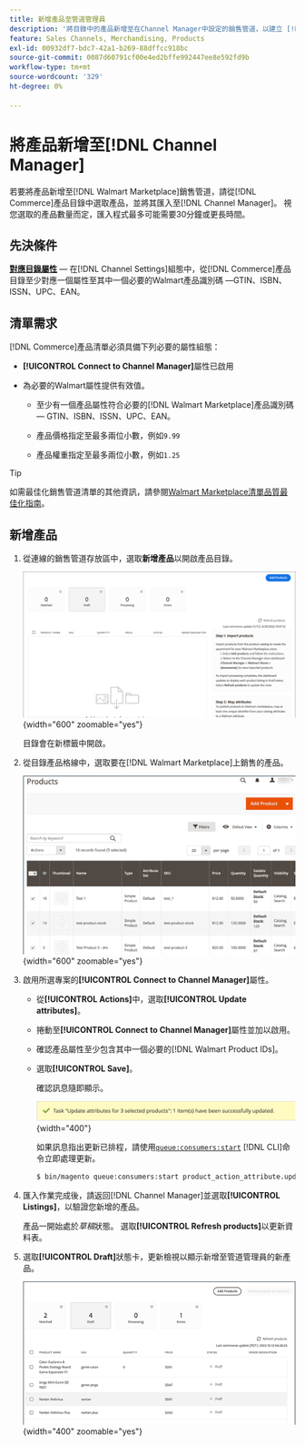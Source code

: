```yaml
---
title: 新增產品至管道管理員
description: '將目錄中的產品新增至在Channel Manager中設定的銷售管道，以建立 [!DNL Walmart Marketplace] 銷售的產品分類。'
feature: Sales Channels, Merchandising, Products
exl-id: 00932df7-bdc7-42a1-b269-88dffcc918bc
source-git-commit: 0087d60791cf00e4ed2bffe992447ee8e592fd9b
workflow-type: tm+mt
source-wordcount: '329'
ht-degree: 0%

---
```



# 將產品新增至[!DNL Channel Manager]

若要將產品新增至[!DNL Walmart Marketplace]銷售管道，請從[!DNL Commerce]產品目錄中選取產品，並將其匯入至[!DNL Channel Manager]。
視您選取的產品數量而定，匯入程式最多可能需要30分鐘或更長時間。

## 先決條件

**[對應目錄屬性](map-catalog-attributes.md)** — 在[!DNL Channel Settings]組態中，從[!DNL Commerce]產品目錄至少對應一個屬性至其中一個必要的Walmart產品識別碼 —GTIN、ISBN、ISSN、UPC、EAN。

## 清單需求

[!DNL Commerce]產品清單必須具備下列必要的屬性組態：

- **[!UICONTROL Connect to Channel Manager]**&#x200B;屬性已啟用

- 為必要的Walmart屬性提供有效值。

   - 至少有一個產品屬性符合必要的[!DNL Walmart Marketplace]產品識別碼 — GTIN、ISBN、ISSN、UPC、EAN。

   - 產品價格指定至最多兩位小數，例如`9.99`

   - 產品權重指定至最多兩位小數，例如`1.25`

>[!TIP]
>
>如需最佳化銷售管道清單的其他資訊，請參閱[Walmart Marketplace清單品質最佳化指南](https://marketplace.walmart.com/wp-content/uploads/2020/09/WMP_listing_quality_optimization_guide.pdf)。

## 新增產品

1. 從連線的銷售管道存放區中，選取&#x200B;**新增產品**&#x200B;以開啟產品目錄。

   ![新增產品至銷售管道商店](assets/add-initial-products-to-connected-channel.png){width="600" zoomable="yes"}

   目錄會在新標籤中開啟。

1. 從目錄產品格線中，選取要在[!DNL Walmart Marketplace]上銷售的產品。

   ![傳送產品到銷售管道商店](assets/select-products-from-catalog.png){width="600" zoomable="yes"}

1. 啟用所選專案的&#x200B;**[!UICONTROL Connect to Channel Manager]**&#x200B;屬性。

   - 從&#x200B;**[!UICONTROL Actions]**&#x200B;中，選取&#x200B;**[!UICONTROL Update attributes]**。

   - 捲動至&#x200B;**[!UICONTROL Connect to Channel Manager]**&#x200B;屬性並加以啟用。

   - 確認產品屬性至少包含其中一個必要的[!DNL Walmart Product IDs]。

   - 選取&#x200B;**[!UICONTROL Save]**。

     確認訊息隨即顯示。

     ![產品從目錄匯入至銷售管道確認訊息](assets/product-import-from-catalog-confirmation.png){width="400"}

     如果訊息指出更新已排程，請使用[`queue:consumers:start`](https://experienceleague.adobe.com/docs/commerce-operations/configuration-guide/cli/start-message-queues.html) [!DNL CLI]命令立即處理更新。

     ```bash
     $ bin/magento queue:consumers:start product_action_attribute.update
     ```

1. 匯入作業完成後，請返回[!DNL Channel Manager]並選取&#x200B;**[!UICONTROL Listings]**，以驗證您新增的產品。

   產品一開始處於&#x200B;*草稿*&#x200B;狀態。 選取&#x200B;**[!UICONTROL Refresh products]**&#x200B;以更新資料表。

1. 選取&#x200B;**[!UICONTROL Draft]**&#x200B;狀態卡，更新檢視以顯示新增至管道管理員的新產品。

   ![產品已匯入連線的銷售管道](assets/products-in-marketplace-sales-channel.png){width="400" zoomable="yes"}


